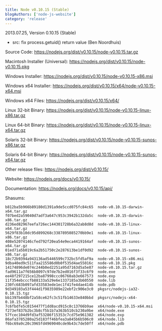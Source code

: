 ```yaml
---
title: Node v0.10.15 (Stable)
blogAuthors: ['node-js-website']
category: 'release'
---
```


2013.07.25, Version 0.10.15 (Stable)

* src: fix process.getuid() return value (Ben Noordhuis)

Source Code: https://nodejs.org/dist/v0.10.15/node-v0.10.15.tar.gz

Macintosh Installer (Universal): https://nodejs.org/dist/v0.10.15/node-v0.10.15.pkg

Windows Installer: https://nodejs.org/dist/v0.10.15/node-v0.10.15-x86.msi

Windows x64 Installer: https://nodejs.org/dist/v0.10.15/x64/node-v0.10.15-x64.msi

Windows x64 Files: https://nodejs.org/dist/v0.10.15/x64/

Linux 32-bit Binary: https://nodejs.org/dist/v0.10.15/node-v0.10.15-linux-x86.tar.gz

Linux 64-bit Binary: https://nodejs.org/dist/v0.10.15/node-v0.10.15-linux-x64.tar.gz

Solaris 32-bit Binary: https://nodejs.org/dist/v0.10.15/node-v0.10.15-sunos-x86.tar.gz

Solaris 64-bit Binary: https://nodejs.org/dist/v0.10.15/node-v0.10.15-sunos-x64.tar.gz

Other release files: https://nodejs.org/dist/v0.10.15/

Website: https://nodejs.org/docs/v0.10.15/

Documentation: https://nodejs.org/docs/v0.10.15/api/

Shasums:

```
b812ba5b966b89180d1391a9de5ccd075fc84c65  node-v0.10.15-darwin-x64.tar.gz
f07bed2a59040d7adf3a647c953c3942b132da5c  node-v0.10.15-darwin-x86.tar.gz
d236ed82967eefa726ec144301728b6a32ab8d8d  node-v0.10.15-linux-x64.tar.gz
5629f83b10dc95d899268c3387895085270bb9e1  node-v0.10.15-linux-x86.tar.gz
408e52074146cfed792f20ea54e9eca4419164af  node-v0.10.15-sunos-x64.tar.gz
01ed71a5b019c6a2b51750c2e287613be1df0d92  node-v0.10.15-sunos-x86.tar.gz
18c72b9394a943136ad5446599c732bc5fd5af9a  node-v0.10.15-x86.msi
9dba40ed9c511faa215586d0b0f535d4ae55016c  node-v0.10.15.pkg
14174896de074c244b0ed2251a95d7163d5a5e87  node-v0.10.15.tar.gz
fad9611a7f656b8097c97de7b2ed016f3f33c6f9  node.exe
ee48f297215ce12ba87998ccc06760ab3e667573  node.exp
11f354ebcccfb88133a529e6e1337185a3b60550  node.lib
230fc683b097afd33583ede1ec1f41fe4dae414b  node.pdb
9d349103a53f444d1f9835989e22ebf2c906e3c0  pkgsrc/nodejs-ia32-0.10.15.tgz
bb1397b448bf2a58ce62fc3c51fb14633e840bbd  pkgsrc/nodejs-x64-0.10.15.tgz
7c6fbdfe5c0154477f1dd8acd915c8c13766b9ae  x64/node-v0.10.15-x64.msi
f273ef837b2bc3b8cf5b1b7a363b510cb230a9be  x64/node.exe
57fcec104d9fd3af53286f15353c7cd75e961382  x64/node.exp
86afa3785280a25d183ff46bfea3a845b6b506c0  x64/node.lib
f6bc69a9c20c3965fd4969040cde9b43c7de50ff  x64/node.pdb
```
